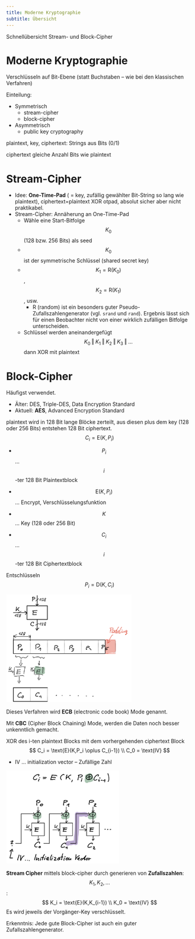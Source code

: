 ```yaml
---
title: Moderne Kryptographie
subtitle: Übersicht
---
```


<script src="https://cdn.mathjax.org/mathjax/latest/MathJax.js?config=TeX-AMS-MML_HTMLorMML" type="text/javascript"></script>

Schnellübersicht Stream- und Block-Cipher

# Moderne Kryptographie

Verschlüsseln auf Bit-Ebene (statt Buchstaben – wie bei den klassischen Verfahren)

Einteilung:

- Symmetrisch
  - stream-cipher
  - block-cipher
- Asymmetrisch
  - public key cryptography

plaintext, key, ciphertext: Strings aus Bits (0/1)

ciphertext gleiche Anzahl Bits wie plaintext



# Stream-Cipher

- Idee: **One-Time-Pad** ( = key, zufällig gewählter Bit-String so lang wie plaintext), ciphertext=plaintext XOR otpad, absolut sicher aber nicht praktikabel.
- Stream-Cipher: Annäherung an One-Time-Pad
  - Wähle eine Start-Bitfolge $$K_0$$ (128 bzw. 256 Bits) als seed
  - $$K_0$$ ist der symmetrische Schlüssel (shared secret key)
  - $$K_1=\text{R}(K_0)$$, $$K_2=\text{R}(K_1)$$, usw.
    - R (random) ist ein besonders guter Pseudo-Zufallszahlengenerator (vgl. `srand` und `rand`). Ergebnis lässt sich für einen Beobachter nicht von einer wirklich zufälligen Bitfolge unterscheiden.
  - Schlüssel werden aneinandergefügt $$K_0 \mathbin\Vert K_1 \mathbin\Vert K_2 \mathbin\Vert K_3 \mathbin\Vert \ldots$$ dann XOR mit plaintext



# Block-Cipher

Häufigst verwendet.

- Älter: DES, Triple-DES, Data Encryption Standard
- Aktuell: **AES**, Advanced Encryption Standard

plaintext wird in 128 Bit lange Blöcke zerteilt, aus diesen plus dem key (128 oder 256 Bits) entstehen 128 Bit ciphertext.
$$
C_i = \text{E}(K,P_i)
$$

- $$P_i$$ ... $$i$$-ter 128 Bit Plaintextblock

- $$\text{E}(K,P_i)$$ ... Encrypt, Verschlüsselungsfunktion

- $$K$$ ... Key (128 oder 256 Bit)

- $$C_i$$ ...  $$i$$-ter 128 Bit Ciphertextblock

Entschlüsseln
$$
P_i = \text{D}(K,C_i)
$$


<img src="fig/image-20201112105732350.png" alt="image-20201112105732350" style="zoom: 33%;" />

Dieses Verfahren wird **ECB** (electronic code book) Mode genannt.



Mit **CBC** (Cipher Block Chaining) Mode, werden die Daten noch besser unkenntlich gemacht.

XOR des i-ten plaintext Blocks mit dem vorhergehenden ciphertext Block
$$
C_i = \text{E}(K,P_i \oplus C_{i-1}) \\
C_0 = \text{IV}
$$

- IV ... initialization vector – Zufällige Zahl

<img src="fig/image-20201112110005595.png" alt="image-20201112110005595" style="zoom:33%;" />

**Stream Cipher** mittels block-cipher durch generieren von **Zufallszahlen**: $$K_1, K_2, \ldots$$:
$$
K_i = \text{E}(K,K_{i-1}) \\
K_0 = \text{IV}
$$
Es wird jeweils der Vorgänger-Key verschlüsselt.

Erkenntnis: Jede gute Block-Cipher ist auch ein guter Zufallszahlengenerator.
